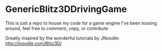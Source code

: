 # GenericBlitz3DDrivingGame
This is just a repo to house my code for a game engine I've been tossing around, feel free to comment, copy, or contribute

Greatly inspired by the wonderful tutorials by JNoodle: http://jnoodle.com/Blitz3D/
